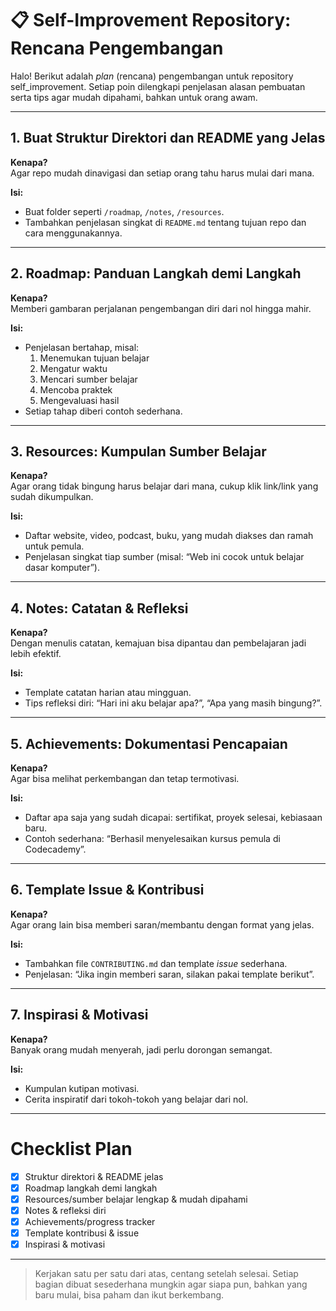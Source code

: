 # 📋 Self-Improvement Repository: Rencana Pengembangan

Halo! Berikut adalah _plan_ (rencana) pengembangan untuk repository self_improvement. Setiap poin dilengkapi penjelasan alasan pembuatan serta tips agar mudah dipahami, bahkan untuk orang awam.

---

## 1. Buat Struktur Direktori dan README yang Jelas

**Kenapa?**  
Agar repo mudah dinavigasi dan setiap orang tahu harus mulai dari mana.

**Isi:**
- Buat folder seperti `/roadmap`, `/notes`, `/resources`.
- Tambahkan penjelasan singkat di `README.md` tentang tujuan repo dan cara menggunakannya.

---

## 2. Roadmap: Panduan Langkah demi Langkah

**Kenapa?**  
Memberi gambaran perjalanan pengembangan diri dari nol hingga mahir.

**Isi:**
- Penjelasan bertahap, misal:  
  1. Menemukan tujuan belajar  
  2. Mengatur waktu  
  3. Mencari sumber belajar  
  4. Mencoba praktek  
  5. Mengevaluasi hasil  
- Setiap tahap diberi contoh sederhana.

---

## 3. Resources: Kumpulan Sumber Belajar

**Kenapa?**  
Agar orang tidak bingung harus belajar dari mana, cukup klik link/link yang sudah dikumpulkan.

**Isi:**
- Daftar website, video, podcast, buku, yang mudah diakses dan ramah untuk pemula.
- Penjelasan singkat tiap sumber (misal: “Web ini cocok untuk belajar dasar komputer”).

---

## 4. Notes: Catatan & Refleksi

**Kenapa?**  
Dengan menulis catatan, kemajuan bisa dipantau dan pembelajaran jadi lebih efektif.

**Isi:**
- Template catatan harian atau mingguan.
- Tips refleksi diri: “Hari ini aku belajar apa?”, “Apa yang masih bingung?”.

---

## 5. Achievements: Dokumentasi Pencapaian

**Kenapa?**  
Agar bisa melihat perkembangan dan tetap termotivasi.

**Isi:**
- Daftar apa saja yang sudah dicapai: sertifikat, proyek selesai, kebiasaan baru.
- Contoh sederhana: “Berhasil menyelesaikan kursus pemula di Codecademy”.

---

## 6. Template Issue & Kontribusi

**Kenapa?**  
Agar orang lain bisa memberi saran/membantu dengan format yang jelas.

**Isi:**
- Tambahkan file `CONTRIBUTING.md` dan template _issue_ sederhana.
- Penjelasan: “Jika ingin memberi saran, silakan pakai template berikut”.

---

## 7. Inspirasi & Motivasi

**Kenapa?**  
Banyak orang mudah menyerah, jadi perlu dorongan semangat.

**Isi:**
- Kumpulan kutipan motivasi.
- Cerita inspiratif dari tokoh-tokoh yang belajar dari nol.

---

# Checklist Plan

- [x] Struktur direktori & README jelas
- [x] Roadmap langkah demi langkah
- [x] Resources/sumber belajar lengkap & mudah dipahami
- [x] Notes & refleksi diri
- [x] Achievements/progress tracker
- [x] Template kontribusi & issue
- [x] Inspirasi & motivasi

---

> Kerjakan satu per satu dari atas, centang setelah selesai. Setiap bagian dibuat sesederhana mungkin agar siapa pun, bahkan yang baru mulai, bisa paham dan ikut berkembang.